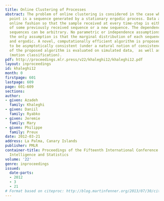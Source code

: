 ```yaml
---
title: Online Clustering of Processes
abstract: The problem of online clustering is considered in the case where each data
  point is a sequence generated by a stationary ergodic process. Data arrive in an
  online fashion so that the sample received at every time-step is either a continuation
  of some previously received sequence or a new sequence. The dependence between the
  sequences can be arbitrary. No parametric or independence assumptions are made;
  the only assumption is that the marginal distribution of each sequence is stationary
  and ergodic. A novel, computationally efficient algorithm is proposed and is shown
  to be asymptotically consistent (under a natural notion of consistency). The performance
  of the proposed algorithm is evaluated on simulated data,  as well as on real datasets
  (motion classification).
pdf: http://proceedings.mlr.press/v22/khaleghi12/khaleghi12.pdf
layout: inproceedings
id: khaleghi12
month: 0
firstpage: 601
lastpage: 609
page: 601-609
sections: 
author:
- given: Azadeh
  family: Khaleghi
- given: Daniil
  family: Ryabko
- given: Jeremie
  family: Mary
- given: Philippe
  family: Preux
date: 2012-03-21
address: La Palma, Canary Islands
publisher: PMLR
container-title: Proceedings of the Fifteenth International Conference on Artificial
  Intelligence and Statistics
volume: '22'
genre: inproceedings
issued:
  date-parts:
  - 2012
  - 3
  - 21
# Format based on citeproc: http://blog.martinfenner.org/2013/07/30/citeproc-yaml-for-bibliographies/
---
```

